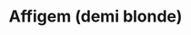 ---
title: "Affigem (demi blonde)"
description: "Pression 25cl"
price: "3.50"
image: "Affigem.jpeg"
---